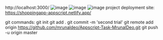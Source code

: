http://localhost:3000/
![image](https://github.com/mrunaldeo/Appscript-Task-MrunalDeo/assets/125798296/2a521317-57e8-4532-821f-20c0e13cdebb)
![image](https://github.com/mrunaldeo/Appscript-Task-MrunalDeo/assets/125798296/24ea5047-32d5-4be5-960c-012e89668646)
![image](https://github.com/mrunaldeo/Appscript-Task-MrunalDeo/assets/125798296/e6bd2e85-5c88-4d2b-8ab7-3139abf4b58f)
project deployment site:
https://shoppingapp-appscript.netlify.app/

git commands:
git init
git add .
git commit -m 'second trial'
git remote add origin https://github.com/mrunaldeo/Appscript-Task-MrunalDeo.git
git push -u origin master
